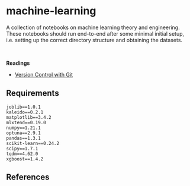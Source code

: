 # machine-learning

A collection of notebooks on machine learning theory and engineering. These notebooks should run end-to-end after some minimal initial setup, i.e. setting up the correct directory structure and obtaining the datasets. 

<br>

**Readings**
* [Version Control with Git](https://swcarpentry.github.io/git-novice/index.html)



## Requirements

```
joblib==1.0.1
kaleido==0.2.1
matplotlib==3.4.2
mlxtend==0.19.0
numpy==1.21.1
optuna==2.9.1
pandas==1.3.1
scikit-learn==0.24.2
scipy==1.7.1
tqdm==4.62.0
xgboost==1.4.2
```


## References 

```{bibliography}
```
